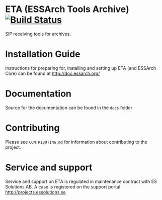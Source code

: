 # ETA (ESSArch Tools Archive) [![Build Status](https://travis-ci.org/ESSolutions/ESSArch_Tools_Archive.svg?branch=master)](https://travis-ci.org/ESSolutions/ESSArch_Tools_Archive)

SIP receiving tools for archives.

# Installation Guide

Instructions for preparing for, installing and setting up ETA (and ESSArch Core) can be found at http://doc.essarch.org/

# Documentation 

Source for the documentation can be found in the `docs` folder

# Contributing

Please see `CONTRIBUTING.md` for information about contributing to the project.

# Service and support

Service and support on ETA is regulated in maintenance contract with ES Solutions AB. A case is registered on the support portal http://projects.essolutions.se
